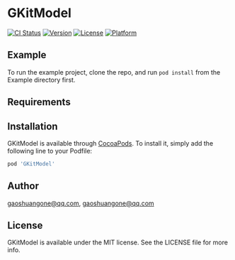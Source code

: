 # GKitModel

[![CI Status](https://img.shields.io/travis/gaoshuangone@qq.com/GKitModel.svg?style=flat)](https://travis-ci.org/gaoshuangone@qq.com/GKitModel)
[![Version](https://img.shields.io/cocoapods/v/GKitModel.svg?style=flat)](https://cocoapods.org/pods/GKitModel)
[![License](https://img.shields.io/cocoapods/l/GKitModel.svg?style=flat)](https://cocoapods.org/pods/GKitModel)
[![Platform](https://img.shields.io/cocoapods/p/GKitModel.svg?style=flat)](https://cocoapods.org/pods/GKitModel)

## Example

To run the example project, clone the repo, and run `pod install` from the Example directory first.

## Requirements

## Installation

GKitModel is available through [CocoaPods](https://cocoapods.org). To install
it, simply add the following line to your Podfile:

```ruby
pod 'GKitModel'
```

## Author

gaoshuangone@qq.com, gaoshuangone@qq.com

## License

GKitModel is available under the MIT license. See the LICENSE file for more info.
